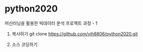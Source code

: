 # python2020
머신러닝을 활용한 빅데이터 분석 프로젝트 과정 - 1

1. 복사하기
git clone https://github.com/yjh8806/python2020.git

2. 소스 코딩하기

